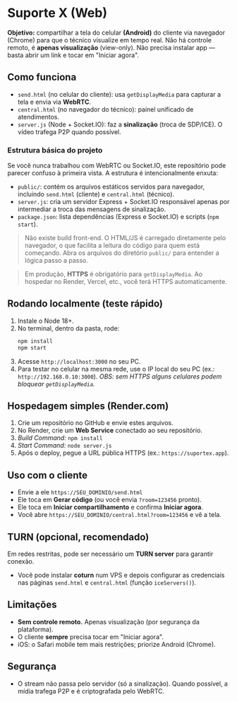 # Suporte X (Web)

**Objetivo:** compartilhar a tela do celular **(Android)** do cliente via navegador (Chrome) para que o técnico visualize em tempo real. Não há controle remoto, é **apenas visualização** (view-only). Não precisa instalar app — basta abrir um link e tocar em "Iniciar agora".

## Como funciona
- `send.html` (no celular do cliente): usa `getDisplayMedia` para capturar a tela e envia via **WebRTC**.
- `central.html` (no navegador do técnico): painel unificado de atendimentos.
- `server.js` (Node + Socket.IO): faz a **sinalização** (troca de SDP/ICE). O vídeo trafega P2P quando possível.

### Estrutura básica do projeto

Se você nunca trabalhou com WebRTC ou Socket.IO, este repositório pode parecer confuso à primeira vista. A estrutura é
intencionalmente enxuta:

- `public/`: contém os arquivos estáticos servidos para navegador, incluindo `send.html` (cliente) e `central.html` (técnico).
- `server.js`: cria um servidor Express + Socket.IO responsável apenas por intermediar a troca das mensagens de sinalização.
- `package.json`: lista dependências (Express e Socket.IO) e scripts (`npm start`).

> Não existe build front-end. O HTML/JS é carregado diretamente pelo navegador, o que facilita a leitura do código para quem
> está começando. Abra os arquivos do diretório `public/` para entender a lógica passo a passo.

> Em produção, **HTTPS** é obrigatório para `getDisplayMedia`. Ao hospedar no Render, Vercel, etc., você terá HTTPS automaticamente.

## Rodando localmente (teste rápido)
1. Instale o Node 18+.
2. No terminal, dentro da pasta, rode:
   ```bash
   npm install
   npm start
   ```
3. Acesse `http://localhost:3000` no seu PC.
4. Para testar no celular na mesma rede, use o IP local do seu PC (ex.: `http://192.168.0.10:3000`). *OBS: sem HTTPS alguns celulares podem bloquear `getDisplayMedia`.*

## Hospedagem simples (Render.com)
1. Crie um repositório no GitHub e envie estes arquivos.
2. No Render, crie um **Web Service** conectado ao seu repositório.
3. *Build Command:* `npm install`
4. *Start Command:* `node server.js`
5. Após o deploy, pegue a URL pública HTTPS (ex.: `https://suportex.app`).

## Uso com o cliente
- Envie a ele `https://SEU_DOMINIO/send.html`
- Ele toca em **Gerar código** (ou você envia `?room=123456` pronto).
- Ele toca em **Iniciar compartilhamento** e confirma **Iniciar agora**.
- Você abre `https://SEU_DOMINIO/central.html?room=123456` e vê a tela.

## TURN (opcional, recomendado)
Em redes restritas, pode ser necessário um **TURN server** para garantir conexão.
- Você pode instalar **coturn** num VPS e depois configurar as credenciais nas páginas `send.html` e `central.html` (função `iceServers()`).

## Limitações
- **Sem controle remoto.** Apenas visualização (por segurança da plataforma).
- O cliente **sempre** precisa tocar em "Iniciar agora".
- iOS: o Safari mobile tem mais restrições; priorize Android (Chrome).

## Segurança
- O stream não passa pelo servidor (só a sinalização). Quando possível, a mídia trafega P2P e é criptografada pelo WebRTC.
